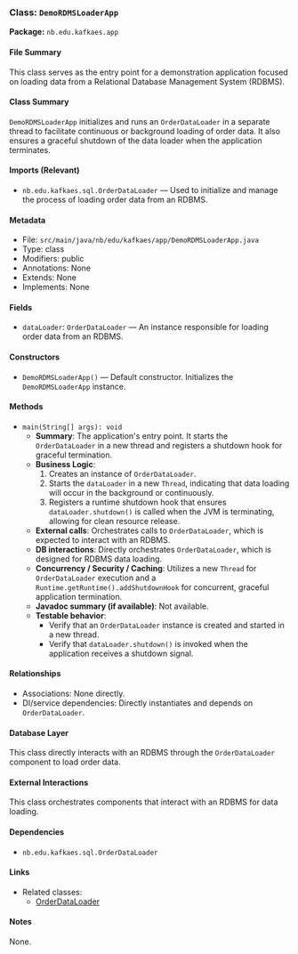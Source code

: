 ### Class: `DemoRDMSLoaderApp`
**Package:** `nb.edu.kafkaes.app`

#### File Summary
This class serves as the entry point for a demonstration application focused on loading data from a Relational Database Management System (RDBMS).

#### Class Summary
`DemoRDMSLoaderApp` initializes and runs an `OrderDataLoader` in a separate thread to facilitate continuous or background loading of order data. It also ensures a graceful shutdown of the data loader when the application terminates.

#### Imports (Relevant)
- `nb.edu.kafkaes.sql.OrderDataLoader` — Used to initialize and manage the process of loading order data from an RDBMS.

#### Metadata
- File: `src/main/java/nb/edu/kafkaes/app/DemoRDMSLoaderApp.java`
- Type: class
- Modifiers: public
- Annotations: None
- Extends: None
- Implements: None

#### Fields
- `dataLoader`: `OrderDataLoader` — An instance responsible for loading order data from an RDBMS.

#### Constructors
- `DemoRDMSLoaderApp()` — Default constructor. Initializes the `DemoRDMSLoaderApp` instance.

#### Methods
- `main(String[] args): void`
  - **Summary**: The application's entry point. It starts the `OrderDataLoader` in a new thread and registers a shutdown hook for graceful termination.
  - **Business Logic**:
    1. Creates an instance of `OrderDataLoader`.
    2. Starts the `dataLoader` in a new `Thread`, indicating that data loading will occur in the background or continuously.
    3. Registers a runtime shutdown hook that ensures `dataLoader.shutdown()` is called when the JVM is terminating, allowing for clean resource release.
  - **External calls**: Orchestrates calls to `OrderDataLoader`, which is expected to interact with an RDBMS.
  - **DB interactions**: Directly orchestrates `OrderDataLoader`, which is designed for RDBMS data loading.
  - **Concurrency / Security / Caching**: Utilizes a new `Thread` for `OrderDataLoader` execution and a `Runtime.getRuntime().addShutdownHook` for concurrent, graceful application termination.
  - **Javadoc summary (if available)**: Not available.
  - **Testable behavior**:
    - Verify that an `OrderDataLoader` instance is created and started in a new thread.
    - Verify that `dataLoader.shutdown()` is invoked when the application receives a shutdown signal.

#### Relationships
- Associations: None directly.
- DI/service dependencies: Directly instantiates and depends on `OrderDataLoader`.

#### Database Layer
This class directly interacts with an RDBMS through the `OrderDataLoader` component to load order data.

#### External Interactions
This class orchestrates components that interact with an RDBMS for data loading.

#### Dependencies
- `nb.edu.kafkaes.sql.OrderDataLoader`

#### Links
- Related classes:
  - [OrderDataLoader](specs/src/main/java/nb/edu/kafkaes/sql/OrderDataLoader.md)

#### Notes
None.
